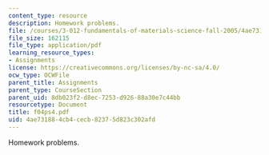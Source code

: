 ```yaml
---
content_type: resource
description: Homework problems.
file: /courses/3-012-fundamentals-of-materials-science-fall-2005/4ae731884cb4cecb82375d823c302afd_f04ps4.pdf
file_size: 162115
file_type: application/pdf
learning_resource_types:
- Assignments
license: https://creativecommons.org/licenses/by-nc-sa/4.0/
ocw_type: OCWFile
parent_title: Assignments
parent_type: CourseSection
parent_uid: 8db023f2-d8ec-7253-d926-88a30e7c44bb
resourcetype: Document
title: f04ps4.pdf
uid: 4ae73188-4cb4-cecb-8237-5d823c302afd
---
```

Homework problems.